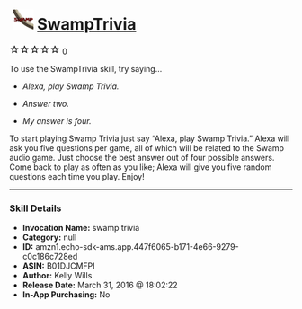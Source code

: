 # &nbsp;<img src="skill_icon" alt="SwampTrivia icon" width="36"> [SwampTrivia](http://alexa.amazon.com/#skills/amzn1.echo-sdk-ams.app.447f6065-b171-4e66-9279-c0c186c728ed)
![0 stars](../../images/ic_star_border_black_18dp_1x.png)![0 stars](../../images/ic_star_border_black_18dp_1x.png)![0 stars](../../images/ic_star_border_black_18dp_1x.png)![0 stars](../../images/ic_star_border_black_18dp_1x.png)![0 stars](../../images/ic_star_border_black_18dp_1x.png) 0

To use the SwampTrivia skill, try saying...

* *Alexa, play Swamp Trivia.*

* *Answer two.*

* *My answer is four.*

To start playing Swamp Trivia just say “Alexa, play Swamp Trivia.” Alexa will ask you five questions per game, all of which will be related to the Swamp audio game. Just choose the best answer out of four possible answers. Come back to play as often as you like; Alexa will give you five random questions each time you play. Enjoy!

***

### Skill Details

* **Invocation Name:** swamp trivia
* **Category:** null
* **ID:** amzn1.echo-sdk-ams.app.447f6065-b171-4e66-9279-c0c186c728ed
* **ASIN:** B01DJCMFPI
* **Author:** Kelly Wills
* **Release Date:** March 31, 2016 @ 18:02:22
* **In-App Purchasing:** No
